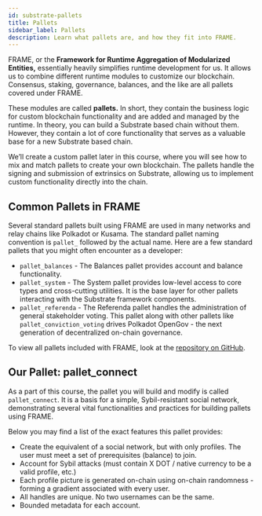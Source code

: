 ```yaml
---
id: substrate-pallets
title: Pallets
sidebar_label: Pallets
description: Learn what pallets are, and how they fit into FRAME.
---
```


FRAME, or the **Framework for Runtime Aggregation of Modularized Entities,** essentially heavily simplifies runtime development for us.  It allows us to combine different runtime modules to customize our blockchain.  Consensus, staking, governance, balances, and the like are all pallets covered under FRAME.   

These modules are called **pallets.**  In short, they contain the business logic for custom blockchain functionality and are added and managed by the runtime.  In theory, you can build a Substrate based chain without them.  However, they contain a lot of core functionality that serves as a valuable base for a new Substrate based chain.

We’ll create a custom pallet later in this course, where you will see how to mix and match pallets to create your own blockchain.  The pallets handle the signing and submission of extrinsics on Substrate, allowing us to implement custom functionality directly into the chain.

## Common Pallets in FRAME

Several standard pallets built using FRAME are used in many networks and relay chains like Polkadot or Kusama.  The standard pallet naming convention is `pallet_` followed by the actual name.  Here are a few standard pallets that you might often encounter as a developer:

- `pallet_balances` - The Balances pallet provides account and balance functionality.
- `pallet_system` - The System pallet provides low-level access to core types and cross-cutting utilities.  It is the base layer for other pallets interacting with the Substrate framework components.
- `pallet_referenda` - The Referenda pallet handles the administration of general stakeholder voting.  This pallet along with other pallets like `pallet_conviction_voting` drives Polkadot OpenGov - the next generation of decentralized on-chain governance.

To view all pallets included with FRAME, look at the [repository on GitHub](https://github.com/paritytech/substrate/tree/master/frame).

## Our Pallet: pallet_connect

As a part of this course, the pallet you will build and modify is called `pallet_connect`.  It is a basis for a simple, Sybil-resistant social network, demonstrating several vital functionalities and practices for building pallets using FRAME.  

Below you may find a list of the exact features this pallet provides: 

- Create the equivalent of a social network, but with only profiles.  The user must meet a set of prerequisites (balance) to join.
- Account for Sybil attacks (must contain X DOT / native currency to be a valid profile, etc.)
- Each profile picture is generated on-chain using on-chain randomness - forming a gradient associated with every user.
- All handles are unique.  No two usernames can be the same.
- Bounded metadata for each account.